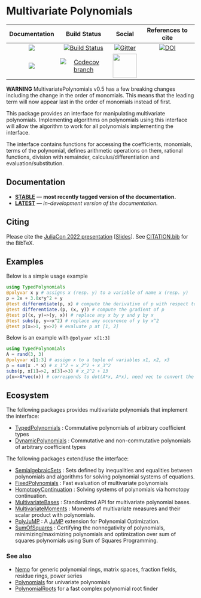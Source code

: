 # Multivariate Polynomials

| **Documentation** | **Build Status** | **Social** | **References to cite** |
|:-----------------:|:----------------:|:----------:|:----------------------:|
| [![][docs-stable-img]][docs-stable-url] | [![Build Status][build-img]][build-url] | [![Gitter][gitter-img]][gitter-url] | [![DOI][zenodo-img]][zenodo-url] |
| [![][docs-latest-img]][docs-latest-url] | [![Codecov branch][codecov-img]][codecov-url] | [<img src="https://upload.wikimedia.org/wikipedia/commons/thumb/a/af/Discourse_logo.png/799px-Discourse_logo.png" width="64">][discourse-url] | |

**WARNING** MultivariatePolynomials v0.5 has a few breaking changes including the change in the order of monomials. This means that the leading term will now appear last in the order of monomials instead of first.

This package provides an interface for manipulating multivariate polynomials.
Implementing algorithms on polynomials using this interface will allow the algorithm to work for all polynomials implementing the interface.

The interface contains functions for accessing the coefficients, monomials, terms of the polynomial, defines arithmetic operations on them, rational functions, division with remainder, calculus/differentiation and evaluation/substitution.

## Documentation

- [**STABLE**][docs-stable-url] &mdash; **most recently tagged version of the documentation.**
- [**LATEST**][docs-latest-url] &mdash; *in-development version of the documentation.*

## Citing

Please cite the [JuliaCon 2022 presentation](https://pretalx.com/juliacon-2022/talk/TRFSJY/) [[Slides](https://drive.google.com/file/d/1q9UT5rpcmm0GdRmWm7llhVpbOx7OxGnZ/view)].
See [CITATION.bib](https://github.com/JuliaAlgebra/MultivariatePolynomials.jl/blob/master/CITATION.bib) for the BibTeX.

## Examples

Below is a simple usage example
```julia
using TypedPolynomials
@polyvar x y # assigns x (resp. y) to a variable of name x (resp. y)
p = 2x + 3.0x*y^2 + y
@test differentiate(p, x) # compute the derivative of p with respect to x
@test differentiate.(p, (x, y)) # compute the gradient of p
@test p((x, y)=>(y, x)) # replace any x by y and y by x
@test subs(p, y=>x^2) # replace any occurence of y by x^2
@test p(x=>1, y=>2) # evaluate p at [1, 2]
```
Below is an example with `@polyvar x[1:3]`
```julia
using TypedPolynomials
A = rand(3, 3)
@polyvar x[1:3] # assign x to a tuple of variables x1, x2, x3
p = sum(x .* x) # x_1^2 + x_2^2 + x_3^2
subs(p, x[1]=>2, x[3]=>3) # x_2^2 + 13
p(x=>A*vec(x)) # corresponds to dot(A*x, A*x), need vec to convert the tuple to a vector
```

## Ecosystem

The following packages provides multivariate polynomials that implement the interface:

* [TypedPolynomials](https://github.com/rdeits/TypedPolynomials.jl) : Commutative polynomials of arbitrary coefficient types
* [DynamicPolynomials](https://github.com/JuliaAlgebra/DynamicPolynomials.jl) : Commutative and non-commutative polynomials of arbitrary coefficient types

The following packages extend/use the interface:

* [SemialgebraicSets](https://github.com/JuliaAlgebra/SemialgebraicSets.jl) : Sets defined by inequalities and equalities between polynomials and algorithms for solving polynomial systems of equations.
* [FixedPolynomials](https://github.com/JuliaAlgebra/FixedPolynomials.jl) : Fast evaluation of multivariate polynomials
* [HomotopyContinuation](https://github.com/saschatimme/HomotopyContinuation.jl) : Solving systems of polynomials via homotopy continuation.
* [MultivariateBases](https://github.com/JuliaAlgebra/MultivariateBases.jl/) : Standardized API for multivariate polynomial bases.
* [MultivariateMoments](https://github.com/JuliaAlgebra/MultivariateMoments.jl) : Moments of multivariate measures and their scalar product with polynomials.
* [PolyJuMP](https://github.com/JuliaOpt/PolyJuMP.jl) : A [JuMP](https://github.com/JuliaOpt/JuMP.jl) extension for Polynomial Optimization.
* [SumOfSquares](https://github.com/JuliaOpt/SumOfSquares.jl) : Certifying the nonnegativity of polynomials, minimizing/maximizing polynomials and optimization over sum of squares polynomials using Sum of Squares Programming.

### See also

* [Nemo](https://github.com/wbhart/Nemo.jl) for generic polynomial rings, matrix spaces, fraction fields, residue rings, power series
* [Polynomials](https://github.com/Keno/Polynomials.jl) for univariate polynomials
* [PolynomialRoots](https://github.com/giordano/PolynomialRoots.jl) for a fast complex polynomial root finder

[docs-stable-img]: https://img.shields.io/badge/docs-stable-blue.svg
[docs-latest-img]: https://img.shields.io/badge/docs-latest-blue.svg
[docs-stable-url]: https://JuliaAlgebra.github.io/MultivariatePolynomials.jl/stable
[docs-latest-url]: https://juliaalgebra.github.io/MultivariatePolynomials.jl/dev

[build-img]: https://github.com/JuliaAlgebra/MultivariatePolynomials.jl/workflows/CI/badge.svg?branch=master
[build-url]: https://github.com/JuliaAlgebra/MultivariatePolynomials.jl/actions?query=workflow%3ACI
[codecov-img]: http://codecov.io/github/JuliaAlgebra/MultivariatePolynomials.jl/coverage.svg?branch=master
[codecov-url]: http://codecov.io/github/JuliaAlgebra/MultivariatePolynomials.jl?branch=master

[gitter-url]: https://gitter.im/JuliaAlgebra/Lobby?utm_source=share-link&utm_medium=link&utm_campaign=share-link
[gitter-img]: https://badges.gitter.im/JuliaAlgebra/Lobby.svg
[discourse-url]: https://discourse.julialang.org/c/domain/opt

[zenodo-url]: https://zenodo.org/badge/latestdoi/72210778
[zenodo-img]: https://zenodo.org/badge/72210778.svg
